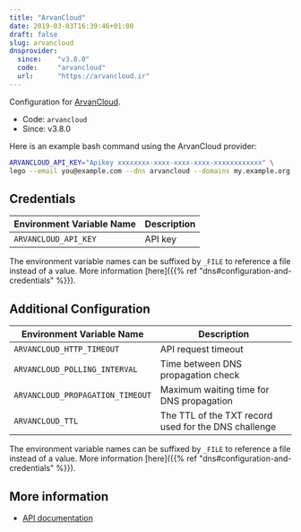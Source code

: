 ```yaml
---
title: "ArvanCloud"
date: 2019-03-03T16:39:46+01:00
draft: false
slug: arvancloud
dnsprovider:
  since:    "v3.8.0"
  code:     "arvancloud"
  url:      "https://arvancloud.ir"
---
```


<!-- THIS DOCUMENTATION IS AUTO-GENERATED. PLEASE DO NOT EDIT. -->
<!-- providers/dns/arvancloud/arvancloud.toml -->
<!-- THIS DOCUMENTATION IS AUTO-GENERATED. PLEASE DO NOT EDIT. -->


Configuration for [ArvanCloud](https://arvancloud.ir).


<!--more-->

- Code: `arvancloud`
- Since: v3.8.0


Here is an example bash command using the ArvanCloud provider:

```bash
ARVANCLOUD_API_KEY="Apikey xxxxxxxx-xxxx-xxxx-xxxx-xxxxxxxxxxxx" \
lego --email you@example.com --dns arvancloud --domains my.example.org run
```




## Credentials

| Environment Variable Name | Description |
|-----------------------|-------------|
| `ARVANCLOUD_API_KEY` | API key |

The environment variable names can be suffixed by `_FILE` to reference a file instead of a value.
More information [here]({{% ref "dns#configuration-and-credentials" %}}).


## Additional Configuration

| Environment Variable Name | Description |
|--------------------------------|-------------|
| `ARVANCLOUD_HTTP_TIMEOUT` | API request timeout |
| `ARVANCLOUD_POLLING_INTERVAL` | Time between DNS propagation check |
| `ARVANCLOUD_PROPAGATION_TIMEOUT` | Maximum waiting time for DNS propagation |
| `ARVANCLOUD_TTL` | The TTL of the TXT record used for the DNS challenge |

The environment variable names can be suffixed by `_FILE` to reference a file instead of a value.
More information [here]({{% ref "dns#configuration-and-credentials" %}}).




## More information

- [API documentation](https://www.arvancloud.ir/docs/api/cdn/4.0)

<!-- THIS DOCUMENTATION IS AUTO-GENERATED. PLEASE DO NOT EDIT. -->
<!-- providers/dns/arvancloud/arvancloud.toml -->
<!-- THIS DOCUMENTATION IS AUTO-GENERATED. PLEASE DO NOT EDIT. -->
